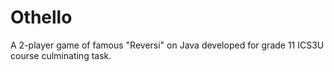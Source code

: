 # Othello
A 2-player game of famous "Reversi" on Java developed for grade 11 ICS3U course culminating task.
